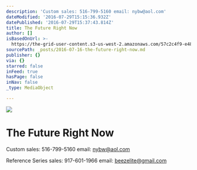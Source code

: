 ```yaml
---
description: 'Custom sales: 516-799-5160 email: nybw@aol.com'
dateModified: '2016-07-29T15:15:36.932Z'
datePublished: '2016-07-29T15:37:43.814Z'
title: The Future Right Now
author: []
isBasedOnUrl: >-
  https://the-grid-user-content.s3-us-west-2.amazonaws.com/57c2c4f9-e488-4371-ac5e-41aa2294233f.jpg
sourcePath: _posts/2016-07-16-the-future-right-now.md
publisher: {}
via: {}
starred: false
inFeed: true
hasPage: false
inNav: false
_type: MediaObject

---
```

![](https://imgflo.herokuapp.com/graph/vahj1ThiexotieMo/f04567a815e3c96315cc83e4b8106703/croprotate.jpg?cropheight=3827&cropwidth=5806&degrees=0&input=https%3A%2F%2Fthe-grid-user-content.s3-us-west-2.amazonaws.com%2F57c2c4f9-e488-4371-ac5e-41aa2294233f.jpg&x=0&y=0)

# The Future Right Now

Custom sales: 516-799-5160 email: nybw@aol.com

Reference Series sales: 917-601-1966 email: beezelite@gmail.com